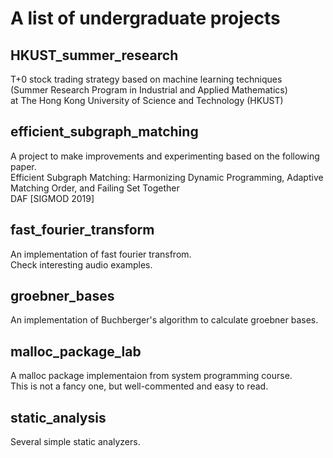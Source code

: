 # A list of undergraduate projects


## HKUST_summer_research

T+0 stock trading strategy based on machine learning techniques    
(Summer Research Program in Industrial and Applied Mathematics)    
at The Hong Kong University of Science and Technology (HKUST)   



## efficient_subgraph_matching

A project to make improvements and experimenting based on the following paper.   
Efficient Subgraph Matching: Harmonizing Dynamic Programming, Adaptive Matching Order, and Failing Set Together    
DAF [SIGMOD 2019]    
    



## fast_fourier_transform

An implementation of fast fourier transfrom.    
Check interesting audio examples.   



## groebner_bases 

An implementation of Buchberger's algorithm to calculate groebner bases.   





## malloc_package_lab 

A malloc package implementaion from system programming course.   
This is not a fancy one, but well-commented and easy to read.   



## static_analysis 

Several simple static analyzers.   
